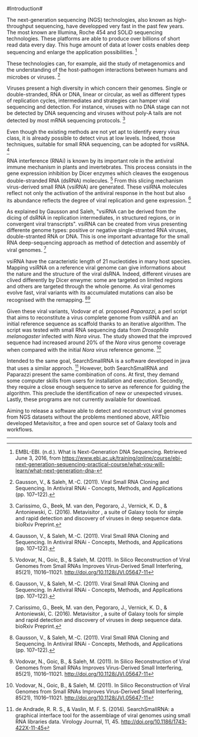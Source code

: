 #Introduction#


The next-generation sequencing (NGS) technologies, also known as high-throughput sequencing, have developped very fast in the past few years. The most known are Illumina, Roche 454 and SOLiD sequencing technologies. These platforms are able to produce over billions of short read data every day. This huge amount of data at lower costs enables deep sequencing and enlarge the application possibilities. [^EMBL-EBI]

These technologies can, for example, aid the study of metagenomics and the understanding of the host-pathogen interactions between humans and microbes or viruses. [^Gausson]

Viruses present a high diversity in which concern their genomes. Single or double-stranded, RNA or DNA, linear or circular, as well as different types of replication cycles, intermediates and strategies can hamper viral sequencing and detection. For instance, viruses with no DNA stage can not be detected by DNA sequencing and viruses without poly-A tails are not detected by most mRNA sequencing protocols. [^Carissimo]

Even though the existing methods are not yet apt to identify every virus class, it is already possible to detect virus at low levels. Indeed, those techniques, suitable for small RNA sequencing, can be adopted for vsiRNA. [^Gausson]

RNA interference (RNAi) is known by its important role in the antiviral immune mechanism in plants and invertebrates. This process consists in the gene expression inhibition by Dicer enzymes which cleaves the exogenous double-stranded RNA (dsRNA) molecules. [^Vodovar] From this slicing mechanism virus-derived small RNA (vsiRNA) are generated. These vsiRNA molecules reflect not only the activation of the antiviral response in the host but also its abundance reflects the degree of viral replication and gene expression. [^Gausson]

As explained by Gausson and Saleh, "vsiRNA can be derived from the dicing of dsRNA in replication intermediates, in structured regions, or in convergent viral transcripts".  vsiRNA can be created from virus presenting differente genome types: positive or negative single-stranted RNA viruses, double-stranted RNA or DNA. This is one important advantage for the small RNA deep-sequencing approach as method of detection and assembly of viral genomes. [^Carissimo] 

vsiRNA have the caracteristic length of 21 nucleotides in many host species. Mapping vsiRNA on a reference viral genome can give informations about the nature and the structure of the viral dsRNA. Indeed, different viruses are clived differently by Dicer enwyme: some are targeted on limited regions and others are targeted through the whole genome. As viral genomes evolve fast, viral variants with its accumulated mutations can also be recognised with the remapping. [^Gausson][^Vodovar]

Given these viral variants, Vodovar _et al._ proposed _Paparazzi_, a perl script that aims to reconstitute a virus complete genome from vsiRNA and an initial reference sequence as scaffold thanks to an iterative algorithm. The script was tested with small RNA sequencing data from _Drosophila melanogaster_ infected with _Nora virus_. The study showed that the improved sequence had increased around 20% of the _Nora virus_ genome coverage when compared with the initial _Nora virus_ reference genome. [^Vodovar]

Intended to the same goal, SearchSmallRNA is a software developed in java that uses a similar approch. [^Andrade] However, both SearchSmallRNA and Paparazzi present the same combination of cons. At first, they demand some computer skills from users for installation and execution. Secondly, they require a close enough sequence to serve as reference for guiding the algorithm. This preclude the identification of new or unexpected viruses. Lastly, these programs are not currently available for download.

Aiming to release a software able to detect and reconstruct viral genomes from NGS datasets without the problems mentioned above, ARTbio developed Metavisitor, a free and open source set of Galaxy tools and workflows. 









---

[^Ikegami]: Ikegami T, Inatsugi T, Kojima I, Umemura M, Hagiwara H, Machida M, et al. (2015) Hybrid De Novo Genome Assembly Using MiSeq and SOLiD Short Read Data. PLoS ONE 10(4): e0126289. doi:10.1371/journal.pone.0126289

[^Kim]: Kim, M., Lee, K.-H., Yoon, S.-W., Kim, B.-S., Chun, J., & Yi, H. (2013). Analytical Tools and Databases for Metagenomics in the Next-Generation Sequencing Era. Genomics & Informatics, 11(3), 102–113.

[^Gausson]: Gausson, V., & Saleh, M.-C. (2011). Viral Small RNA Cloning and Sequencing. In Antiviral RNAi - Concepts, Methods, and Applications (pp. 107–122).

[^EMBL-EBI]: EMBL-EBI. (n.d.). What is Next-Generation DNA Sequencing. Retrieved June 3, 2016, from https://www.ebi.ac.uk/training/online/course/ebi-next-generation-sequencing-practical-course/what-you-will-learn/what-next-generation-dna-

[^Antoniewski]: Antoniewski, C. (2011). Visitor, An Informatic Pipeline for Analysis of Viral siRNA Sequencing Datasets. In Antiviral RNAi - Concepts, Methods, and Applications (pp. 123–142).

[^Carissimo]: Carissimo, G., Beek, M. van den, Pegoraro, J., Vernick, K. D., & Antoniewski, C. (2016). Metavisitor , a suite of Galaxy tools for simple and rapid detection and discovery of viruses in deep sequence data. bioRxiv Preprint.

[^Vodovar]: Vodovar, N., Goic, B., & Saleh, M. (2011). In Silico Reconstruction of Viral Genomes from Small RNAs Improves Virus-Derived Small Interfering, 85(21), 11016–11021. http://doi.org/10.1128/JVI.05647-11

[^Andrade]: de Andrade, R. R. S., & Vaslin, M. F. S. (2014). SearchSmallRNA: a graphical interface tool for the assemblage of viral genomes using small RNA libraries data. Virology Journal, 11, 45. http://doi.org/10.1186/1743-422X-11-45